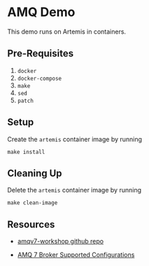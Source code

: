 # AMQ Demo

This demo runs on Artemis in containers.


## Pre-Requisites

1. `docker`
1. `docker-compose`
1. `make`
1. `sed`
1. `patch`


## Setup

Create the `artemis` container image by running

	make install


## Cleaning Up

Delete the `artemis` container image by running

	make clean-image


## Resources

* [amqv7-workshop github repo](https://github.com/RedHatWorkshops/amqv7-workshop)

* [AMQ 7 Broker Supported Configurations](https://access.redhat.com/articles/2791941)
